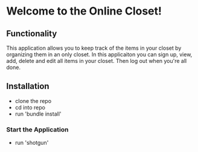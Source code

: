 
# Welcome to the Online Closet!


## Functionality
This application allows you to keep track of the items in your closet by organizing them in an only closet.
In this applicaiton you can sign up, view, add, delete and edit all items in your closet. Then log out when you're all done.


## Installation
- clone the repo
- cd into repo
- run 'bundle install'

### Start the Application
- run 'shotgun' 

